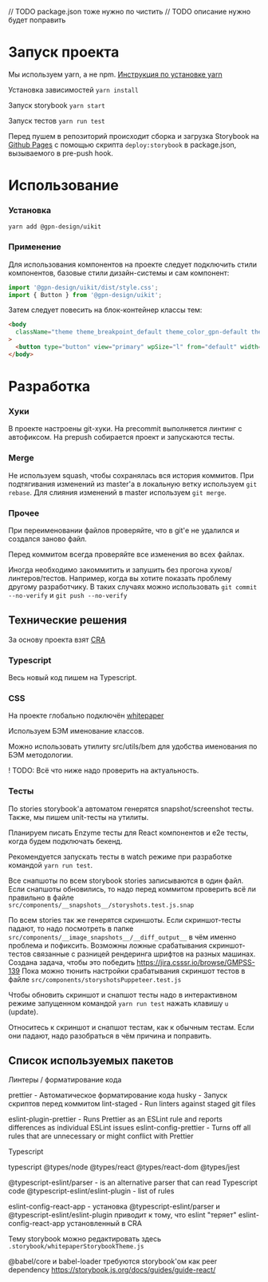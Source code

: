 // TODO package.json тоже нужно по чистить
// TODO описание нужно будет поправить

# Запуск проекта

Мы используем yarn, а не npm. [Инструкция по установке yarn](https://yarnpkg.com/en/docs/install)

Установка зависимостей `yarn install`

Запуск storybook `yarn start`

Запуск тестов `yarn run test`

Перед пушем в репозиторий происходит сборка и загрузка Storybook на [Github Pages](https://gpn-prototypes.github.io/ui-kit) с помощью скрипта `deploy:storybook` в package.json, вызываемого в pre-push hook.

# Использование

### Установка

`yarn add @gpn-design/uikit`

### Применение

Для использования компонентов на проекте следует подключить стили компонентов, базовые стили дизайн-системы и сам компонент:

```javascript
import '@gpn-design/uikit/dist/style.css';
import { Button } from '@gpn-design/uikit';
```

Затем следует повесить на блок-контейнер классы тем:

```html
<body
  className="theme theme_breakpoint_default theme_color_gpn-default theme_control_gpn-default theme_font_small theme_gap_small theme_size_gpn-default theme_space_gpn-default"
>
  <button type="button" view="primary" wpSize="l" from="default" width="auto">Кнопка</button>
</body>
```

# Разработка

### Хуки

В проекте настроены git-хуки. На precommit выполняется линтинг с автофиксом.
На prepush собирается проект и запускаются тесты.

### Merge

Не используем squash, чтобы сохранялась вся история коммитов.
При подтягивания изменений из master'а в локальную ветку используем `git rebase`.
Для слияния изменений в master используем `git merge`.

### Прочее

При переименовании файлов проверяйте, что в git'е не удалился и создался заново файл.

Перед коммитом всегда проверяйте все изменения во всех файлах.

Иногда необходимо закоммитить и запушить без прогона хуков/линтеров/тестов.
Например, когда вы хотите показать проблему другому разработчику.
В таких случаях можно использовать `git commit --no-verify` и `git push --no-verify`

## Технические решения

За основу проекта взят [CRA](https://github.com/facebook/create-react-app)

### Typescript

Весь новый код пишем на Typescript.

### CSS

На проекте глобально подключён [whitepaper](https://whitepaper.tools/)

Используем БЭМ именование классов.

Можно использовать утилиту src/utils/bem для удобства именования по БЭМ методологии.

! TODO: Всё что ниже надо проверить на актуальность.

### Тесты

По stories storybook'а автоматом генерятся snapshot/screenshot тесты. Также, мы пишем unit-тесты на утилиты.

Планируем писать Enzyme тесты для React компонентов и e2e тесты, когда будем подключать бекенд.

Рекомендуется запускать тесты в watch режиме при разработке командой `yarn run test`.

Все снапшоты по всем storybook stories записываются в один файл.
Если снапшоты обновились, то надо перед коммитом проверить всё ли правильно в файле `src/components/__snapshots__/storyshots.test.js.snap`

По всем stories так же генерятся скриншоты.
Если скриншот-тесты падают, то надо посмотреть в папке `src/components/__image_snapshots__/__diff_output__` в чём именно проблема и пофиксить.
Возможны ложные срабатывания скриншот-тестов связанные с разницей рендеринга шрифтов на разных машинах.
Создана задача, чтобы это победить https://jira.csssr.io/browse/GMPSS-139
Пока можно тюнить настройки срабатывания скриншот тестов в файле `src/components/storyshotsPuppeteer.test.js`

Чтобы обновить скриншот и снапшот тесты надо в интерактивном режиме запущенном командой `yarn run test` нажать клавишу `u` (update).

Относитесь к скриншот и снапшот тестам, как к обычным тестам. Если они падают, надо разобраться в чём причина и поправить.

## Список используемых пакетов

Линтеры / форматирование кода

prettier - Автоматическое форматирование кода
husky - Запуск скриптов перед коммитом
lint-staged - Run linters against staged git files

eslint-plugin-prettier - Runs Prettier as an ESLint rule and reports differences as individual ESLint issues
eslint-config-prettier - Turns off all rules that are unnecessary or might conflict with Prettier

Typescript

typescript
@types/node
@types/react
@types/react-dom
@types/jest

@typescript-eslint/parser - is an alternative parser that can read Typescript code
@typescript-eslint/eslint-plugin - list of rules

eslint-config-react-app - установка @typescript-eslint/parser и @typescript-eslint/eslint-plugin приводит к тому, что eslint "теряет" eslint-config-react-app установленный в CRA

Тему storybook можно редактировать здесь `.storybook/whitepaperStorybookTheme.js`

@babel/core и babel-loader требуются storybook'ом как peer dependency https://storybook.js.org/docs/guides/guide-react/
